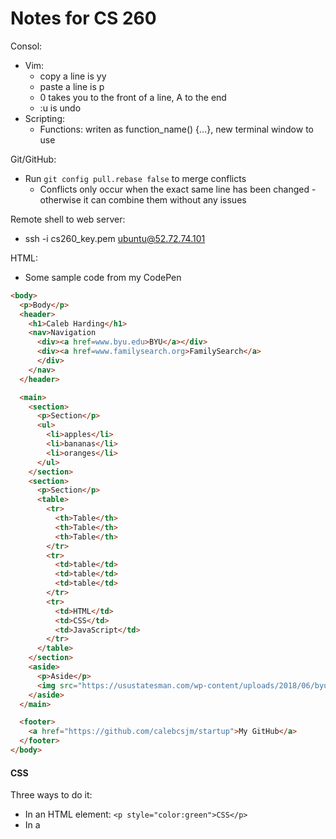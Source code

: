 # Notes for CS 260

Consol:
- Vim:
  - copy a line is yy
  - paste a line is p
  - 0 takes you to the front of a line, A to the end
  - :u is undo
- Scripting:
  - Functions: writen as function_name() {...}, new terminal window to use

Git/GitHub:
- Run `git config pull.rebase false` to merge conflicts
   - Conflicts only occur when the exact same line has been changed - otherwise it can combine them without any issues

Remote shell to web server:
- ssh -i cs260_key.pem ubuntu@52.72.74.101

HTML:
- Some sample code from my CodePen
```html
<body>
  <p>Body</p>
  <header>
    <h1>Caleb Harding</h1>
    <nav>Navigation
      <div><a href=www.byu.edu>BYU</a></div>
      <div><a href=www.familysearch.org>FamilySearch</a>
      </div>
    </nav>
  </header>

  <main>
    <section>
      <p>Section</p>
      <ul>
        <li>apples</li>
        <li>bananas</li>
        <li>oranges</li>
      </ul>
    </section>
    <section>
      <p>Section</p>
      <table>
        <tr>
          <th>Table</th>
          <th>Table</th>
          <th>Table</th>
        </tr>
        <tr>
          <td>table</td>
          <td>table</td>
          <td>table</td>
        </tr>
        <tr>
          <td>HTML</td>
          <td>CSS</td>
          <td>JavaScript</td>
        </tr>
      </table>
    </section>
    <aside>
      <p>Aside</p>
      <img src="https://usustatesman.com/wp-content/uploads/2018/06/byu-logo.jpg" width="200" height="200">
    </aside>
  </main>

  <footer>
    <a href="https://github.com/calebcsjm/startup">My GitHub</a>
  </footer>
</body>
```

#### CSS

Three ways to do it: 
- In an HTML element: `<p style="color:green">CSS</p>`
- In a <style> element in the HTML head
```html
  <head>
  <style>
    p {
      color: green;
    }
  </style>
</head>
```
- A link to a CSS sheet in the header `<link rel="stylesheet" href="styles.css" />` **preferred

Some CSS notes:
- descendant combinator - do a list of things in the declaration `section h2{}` only applies to h2 elements that are in a section element
- what is the difference between id and class?
  - class can be a bunch of elements, id there is only one thing
  - class gets defined with `.classname`, id with `#idname`
- Attribute selector - select elements of a type with some attribute `p[class='summary'] {}`
- Fonts: Two ways to import
Way 1
```css
@font-face {
  font-family: 'Quicksand';
  src: url('https://cs260.click/fonts/quicksand.woff2');
}

p {
  font-family: Quicksand;
}
```
Way 2
```css
@import url('https://fonts.googleapis.com/css2?family=Rubik Microbe&display=swap');

p {
  font-family: 'Rubik Microbe';
}
```
Responsive Design: 
- elements can be `display: ` none, block, inline, flex, or grid, which changes what they do on the page.
- for phone compatibility, include this at the top of the page: `<meta name="viewport" content="width=device-width,initial-scale=1" />`
- Example CSS for the flex assignment:
```css
* {
  font-family: sans-serif;
  box-sizing: border-box;
}

html {
  height: 100%;
}

body {
  margin: 0;
  display: flex;
  flex-direction: column;
  height: 100%;
}

header {
  flex: 0 50px;
  font-size: 20px;
  background: hsl(223, 57%, 38%);
  color: white;

  display: flex;
  flex-direction: row;
  justify-content: start;
  align-items: center;
}

main {
  flex: 1;
  font-size: 30px;

  display: flex;
  flex-direction: column;
  align-items: center;
  justify-content: center;
}

div {
  padding: 0 0.5em;
}

footer {
  flex: 0 50px;
  background: hsl(180, 30%, 15%);
  color: white;

  display: flex;
  flex-direction: row;
  justify-content: center;
  align-items: center;
}
```
Midterm Prep: 
1. In the following code, what does the link element do?
   - Link element tells it where a css file is `<link rel="stylesheet" href="main.css" />`
   - The <link> tag defines the relationship between the current document and an external resource.
   - Also used to define language of text in linked document, what the relationship is, etc. 
2. In the following code,  what does a div tag do?
   - Defintes a division or a section in HTML doc
3. In the following code, what is the difference between the #title and .grid selector?
   - This is likely CSS code, #title defines the attributes for a item of a specific id, where .grid defines the attribues for all the grid type objects
   - Can select HTML element by its tag, CSS class, id, or DOM position
   - `p {}` does all paragraph elements
   - `#para1 {}` does the element with `id="para1"` (id can't start with num)
   - `.center {}` does all the elements with `class="center"`
   - `p.center {}` does p elements that are class center
   - `*` does all elements
   - Can also do `h1, h2, p {}` to define together
   - or do extended ones like `h1:nth-child(2)`
   - descendant combinator is a space deliited list of values where each item in the list is a descendant of the previous item - can also do stuff like `section h2 {color: red}`
   - siblings is ~ `hs ~ p {}`
   - attribute selector `p[class="summary"]`, can be used for any defined attribute, including things like href
5. In the following code, what is the difference between padding and margin?
   - Margin is distance that external elements have to be from the border, where padding is distance that internal elements have to be from the border for that item
7. Given this HTML and this CSS how will the images be displayed using flex?
   - Block display is just a block basically accross that portion of the screen
   - Inline is, well, inline
   - Grid and Flexbox. These are both CSS display modes that automatically respond to screen sizes to position and resize their child elements.
   - Flex is flexible, and can be defined with `display: flex;` and then direction as `flex-direction: row;` or `flex-direction: column;`
   - You can define `flex: __;` for each element in the flex as a number, percentage, etc. to determine how much of the flex space it should take up
   - Grid is self-explanatory
8. What does the following padding CSS do?
   - Padding usually looks like: `padding: v1 ... v4`. If only one value, it does all sides. 2 does top/bottom and left/right. 3 does top, left/right, bottom. 4 does top, right, bottom, left
   - can be defined in length, percentage of the width of the containing element, or inherit from the parent
   - if you define width and padding, it will make the width bigger by adding the padding to it on both sides. Stop this by using the CSS setting `box-sizing: border-box;`
   - Units are usually em (1 em = the size of the font), px (varies, defined to be small but visible) rem (root em of the doc), %, vw and vh (1/100th of the windows width and height), etc. 
7. What does the following code using arrow syntax function declaration do?
   - some basic arrow function notation
```js
const a = [1, 2, 3, 4];

// standard function syntax
a.sort(function (v1, v2) {
  return v1 - v2;
});

// arrow function syntax
a.sort((v1, v2) => v1 - v2);
```
   - Can't be used for constructors or iterator generators
   - `() => 3` -> `()` contains the parameters (none in this instance), and then the arrow points to what it does. That can be curly braces with a operations and a return statement, or just a constant return like the function above has.
   - Inherit `this` pointer from the scope where it is created, not called.
8. What does the following code using map with an array output?
   - map applies a function to each element in an array, like this:
```js
const array1 = [1, 4, 9, 16];

// Pass a function to map
const map1 = array1.map((x) => x * 2);

console.log(map1);
// Expected output: Array [2, 8, 18, 32]
```
9. What does the following code output using getElementByID and addEventListener?
   - `const setHabitButton = document.getElementById("setHabitButton");` gets an element
   - Then the add event listener could attach an event listener to that element so that something happens when it is called
10. What does the following line of Javascript do using a # selector?
    - The # selector is used in Javascript when referencing something by its id: `const habitNameEl = document.querySelector('#habit-name');`
    - often used with a document querySelector as above, which returns the first element that matches the specified selector
    - selectors can be complex: `const el = document.querySelector("div.user-panel.main input[name='login']");`
11. Which of the following are true? (mark all that are true about the DOM)
    - The Document Object Model (DOM) is an object representation of the HTML elements that the browser uses to render the display. The browser also exposes the DOM to external code so that you can write programs that dynamically manipulate the HTML.
     - The browser provides access to the DOM through a global variable name document that points to the root element of the DOM. If you open the browser's debugger console window and type the variable name document you will see the DOM for the document the browser is currently rendering.
     - Everything in HTML has a node in the DOM, which forms a big tree
     - Add stuff to the DOM
```js
function insertChild(parentSelector, text) {
  const newChild = document.createElement('div');
  newChild.textContent = text;

  const parentElement = document.querySelector(parentSelector);
  parentElement.appendChild(newChild);
}

insertChild('#courses', 'new course');
```
  - You can change all the text in the element by setting el.textContent = "___", or inject straight HTML
```
const el = document.querySelector('div');
el.innerHTML = '<div class="injected"><b>Hello</b>!</div>';
```
   - Can also use it to add event listeners, as discussed above
12. By default, the HTML span element has a default CSS display property value of:
    - inline
    - The following are block-level elements, which always start on a new line and take up the full width available
      - div, h1-6, p, form, header, footer, section
    - Inline elements
      - span, a, img
13. How would you use CSS to change all the div elements to have a background color of red?
    - `div {background-color: red;}`
14. How would you display an image with a hyperlink in HTML?
    - `<img alt="mountain landscape" src="https://images.pexels.com/photos/164170/pexels-photo-164170.jpeg" />`
15. In the CSS box model, what is the ordering of the box layers starting at the inside and working out?
    - CSS box model is essentially a box that wraps around every HTML element. It consists of: content, padding, borders and margins.
16. Given the following HTML, what CSS would you use to set the text "troubl" to green and leave the "double" text unaffected?
    - use a selector (see #3 above) to differentiate between the two 
17. What will the following code output when executed using a for loop and console.log?
    - NA, need to see the code
18. How would you use JavaScript to select an element with the id of “byu” and change the text color of that element to green?
    - `const el = document.selectElementByID("byu"); el.style.color = "green";`
19. What is the opening HTML tag for a paragraph, ordered list, unordered list, second level heading, first level heading, third level heading?
    - p, ol (numbers them, sub-element li), ul (bullets instead of numbering sub-element also li), h2, h1, h3
20. How do you declare the document type to be html?
    - top of the document, add `<!DOCTYPE html>`
21. What is valid javascript syntax for if, else, for, while, switch statements?
    - Note: `let` sets var but you can change value, `const` will throw error if you try to change it
    - `===` is the equality operator for strings
    - if is like C++ - if () {} else if () {} else {}
    - for (let i = 0; i < 2; i++) {}
    - for in: iterates over an object's property names `for(const name in obj) {}` (the key if its a dictionary, the index if it is an array)
    - for of: iterates over an iterables propery values `for (const val of arr) {}`
    - do {} while ();
    - while () {};
    - switch(a value) { case x: stuff; break; case y: stuff; break; default: stuff }
    - all of them can use a break or continue statement
22. What is the correct syntax for creating a javascript object?
    - object is basically anything with properties - can be a object literal, standard object like Date, the Object object, or an instance of a class you create
    - can use the new operator, proporties can be referenced with obj.prop or obj['prop']
    - functions that return an object (even if it is just a string literal) are considered constructors, even if they aren't part of a class
    - for inheritance, you can do `class Employee extends Person` and use super() in the constructor to call the parent constructor
23. Is is possible to add new properties to javascript objects?
    - yes. these properties can include functions too
```js
const obj = new Object({a:3});
obj['b'] = 'fish';
obj.c = [1, 2, 3];
obj.hello = function () {
  console.log('hello');
};

console.log(obj);
// OUTPUT: {a: 3, b: 'fish', c: [1,2,3], hello: func}
```
```js
const person = {
  firstName: "John",
  lastName : "Doe",
  id       : 5566,
  fullName : function() {
    return this.firstName + " " + this.lastName;
  }
};
```
24. If you want to include JavaScript on an HTML page, which tag do you use?
    - script: `<script src="login.js"></script>`. This is the most common way, which references an external source. You can also just put code right in the script tag, like this: `<script> document.getElementById("demo").innerHTML = "Hello JavaScript!"; </script>`
    - If your code references HTML elements during initialization, put it at the end of the HTML file (like right before the </body> tag
26. Given the following HTML, what JavaScript could you use to set the text "animal" to "crow" and leave the "fish" text unaffected?
    - NA, need to see code. Could be a selector, as described above. Could also be a function
28. Which of the following correctly describes JSON?
    - javascript object notation, data all occurs in name/value pairs, syntactically identical to the code for creating JavaScript objects
    - key is always a string, value must be one fo the valid JSON data types (string, number, boolean, array, object, null)
    - always encoded with UTF-8
    - conversion:
```js
const obj = { a: 2, b: 'crockford', c: undefined };
const json = JSON.stringify(obj);
const objFromJson = JSON.parse(json);

console.log(obj, json, objFromJson);

// OUTPUT:
// {a: 2, b: 'crockford', c: undefined}
// {"a":2, "b":"crockford"}
// {a: 2, b: 'crockford'}
```
30. What does the console command chmod, pwd, cd, ls, vim, nano, mkdir, mv, rm, man, ssh, ps, wget, sudo  do?
    - chmod: used to change the access mode of a file `chmod u+rwx [file_name]` gives u (owner) read, write, execute permissions
    - mv: move,`mv /path/to/file/source_file_name /path/to/dest/name`
    - man: used to display the user manual of any command that we can run on the terminal, like `man ls`
    - ssh is secure shell, connect network devices
    - ps: process status, shows information on processes currently running on a system
    - wget: download files from the internet `wget http://example.com/sample.php`
32. Which of the following console command creates a remote shell session?
    - ssh: like `ssh -i cs260_key.pem ubuntu@52.72.74.101`
34. Which of the following is true when the -la parameter is specified for the ls console command?
    - it lists all the files, including those that are hidden (start with .), and use the long list formt (read and write permissions, etc.) with a and l, respectively
    - long listing includes permission, owner, file size, date modified/created, name
36. Which of the following is true for the domain name banana.fruit.bozo.click, which is the top level domain, which is a subdomain, which is a root domain?
    - top level domain: click, root domain: bozo.click, subdomain: banana.fruit
38. Is a web certificate is necessary to use HTTPS.
    - Yes. To use HTTPS with your domain name, you need a SSL or TLS certificate installed on your website. Your web host (Web Hosting Provider) may offer HTTPS security or you can request a SSL/TLS certificate from Certificate Authorities and install it yourself
40. Can a DNS A record can point to an IP address or another A record.
    - An A (address) record maps a domain to the physical IP address of the computer hosting that domain
    - A record points your domain or subdomain to an IP address, and will always point to an IP address
    - CNAME (canonical name, aka alias) points your domain or subdomain to the IP address of a different domain, and always point to domain names
42. Port 443, 80, 22 is reserved for which protocol?
    - 443 is for HTTPS, 80 is for HTTP, and 22 is for SSH. 443 encrypts network data packest before data transmission takes place
    - HTTP is hypertext transfer protocol
44. What will the following code using Promises output when executed?















